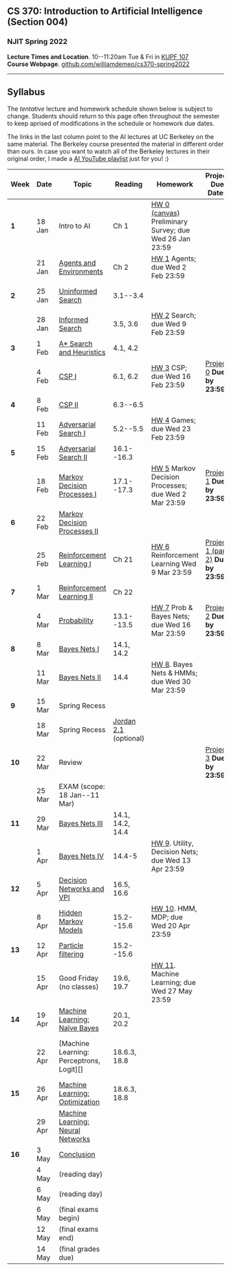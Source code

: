 ## CS 370: Introduction to Artificial Intelligence (Section 004)

### NJIT Spring 2022

**Lecture Times and Location**. 10--11:20am Tue & Fri in [KUPF 107][]  
**Course Webpage**. [github.com/williamdemeo/cs370-spring2022](https://github.com/williamdemeo/cs370-spring2022)

---

## Syllabus

The *tentative* lecture and homework schedule shown below is subject to change.  Students should return to this page often throughout the semester to keep aprised of modifications in the schedule or homework due dates.

The links in the last column point to the AI lectures at UC Berkeley on the same material.
The Berkeley course presented the material in different order than ours. In case you want to watch all of the Berkeley lectures in their original order, I made
a [AI YouTube playlist](https://youtube.com/playlist?list=PL5FJyaC2WsVndQJI9QtEhIMG2w8pYLN9u) just for you! :)



| **Week** | **Date** | **Topic**                         | **Reading**      | **Homework**                                               | **Project Due Dates**          | **UCB Videos**                  | **UCB Notes**  |
|----------|----------|-----------------------------------|------------------|------------------------------------------------------------|--------------------------------|---------------------------------|----------------|
| **1**    | 18 Jan   | Intro to AI                       | Ch 1             | [HW 0 (canvas)][] Preliminary Survey; due Wed 26 Jan 23:59 |                                | [Intro to AI (YouTube)][]       |                |
|          | 21 Jan   | [Agents and Environments][]       | Ch 2             | [HW 1][] Agents; due Wed 2 Feb 23:59                       |                                |                                 |                |
| **2**    | 25 Jan   | [Uninformed Search][]             | 3.1--3.4         |                                                            |                                | [Uninformed Search (YouTube)][] |                |
|          | 28 Jan   | [Informed Search][]               | 3.5, 3.6         | [HW 2][] Search; due Wed 9 Feb 23:59                       |                                | [Informed Search (YouTube)][]   |                |
| **3**    | 1 Feb    | [A* Search and Heuristics][]      | 4.1, 4.2         |                                                            |                                |                                 |                |
|          | 4 Feb    | [CSP I][]                         | 6.1, 6.2         | [HW 3][] CSP; due Wed 16 Feb 23:59                         | [Project 0][] **Due by 23:59** | [CSP I (YouTube)][]             | [Note 2][]     |
| **4**    | 8 Feb    | [CSP II][]                        | 6.3--6.5         |                                                            |                                | [CSP II (YouTube)][]            | [CSP applet][] |
|          | 11 Feb   | [Adversarial Search I][]          | 5.2--5.5         | [HW 4][] Games; due Wed 23 Feb 23:59                       |                                | [Game Trees I (YouTube)][]      | [Note 3][]     | 
| **5**    | 15 Feb   | [Adversarial Search II][]         | 16.1--16.3       |                                                            |                                | [Game Trees II (YouTube)][]     |                |
|          | 18 Feb   | [Markov Decision Processes I][]   | 17.1--17.3       | [HW 5][] Markov Decision Processes; due Wed 2 Mar 23:59    | [Project 1][] **Due by 23:59** | [MDP I (YouTube)][]             | [Note 4][]     |
| **6**    | 22 Feb   | [Markov Decision Processes II][]  |                  |                                                            |                                | [MDP II (YouTube)][]            |                |
|          | 25 Feb   | [Reinforcement Learning I][]      | Ch 21            | [HW 6][] Reinforcement Learning Wed 9 Mar 23:59           | [Project 1 (part 2)][] **Due by 23:59** | [RL I (YouTube)][]     | [Note 5][]     |
| **7**    | 1 Mar    | [Reinforcement Learning II][]     | Ch 22            |                                                            |                                | [RL II (YouTube)][]             |                |
|          | 4 Mar    | [Probability][]                   | 13.1--13.5       | [HW 7][] Prob & Bayes Nets; due Wed 16 Mar 23:59           | [Project 2][] **Due by 23:59** | [Probability (YouTube)][]       | [Note 6][]     |
| **8**    | 8 Mar    | [Bayes Nets I][]                   | 14.1, 14.2       |                                                            |                                | [Bayes Nets (YouTube)][]        |                |
|          | 11 Mar   | [Bayes Nets II][]                 | 14.4             | [HW 8][]. Bayes Nets & HMMs; due Wed 30 Mar 23:59          |                                | [BN: inference (YouTube)][]     | |
| **9**    | 15 Mar   | Spring Recess                     |                  |                                                            |                                |                                 | |
|          | 18 Mar   | Spring Recess                     |  [Jordan 2.1][]  (optional) |                                                 |                                |                                 | |
| **10**   | 22 Mar   | Review                            |                  |                                                            | [Project 3][] **Due by 23:59** |                                 | |
|          | 25 Mar   | EXAM (scope: 18 Jan--11 Mar)      |                  |                                                            |                                |                                 | |
| **11**   | 29 Mar   | [Bayes Nets III][]                | 14.1, 14.2, 14.4 |                                                            |                                |                                 | |
|          | 1 Apr    | [Bayes Nets IV][]                 | 14.4-5           | [HW 9][]. Utility, Decision Nets; due Wed 13 Apr 23:59     |                                | [BN: sampling (YouTube)][]      | |
| **12**   | 5 Apr    | [Decision Networks and VPI][]     | 16.5, 16.6       |                                                            |                                | [Decision Networks (YouTube)][] | [Note 7][] |
|          | 8 Apr    | [Hidden Markov Models][]          | 15.2--15.6       | [HW 10][]. HMM, MDP; due Wed 20 Apr 23:59                  |                                | [HMM (YouTube)][]               | [Note 8][]   |
| **13**   | 12 Apr   | [Particle filtering][]            | 15.2--15.6       |                                                            |                                |                                 |              |
|          | 15 Apr   | Good Friday (no classes)          | 19.6, 19.7       | [HW 11][]. Machine Learning; due Wed 27 May 23:59          |                                |                                 |              |
| **14**   | 19 Apr   | [Machine Learning: Naïve Bayes][] | 20.1, 20.2       |                                                            |                                | [ML: Naive Bayes (YouTube)][]   |  [Note 9][]  |
|          | 22 Apr   | [Machine Learning: Perceptrons, Logit][] | 18.6.3, 18.8 |                                                         |                                | [ML: Perceptrons, Logit (YouTube)][] |         |
| **15**   | 26 Apr   | [Machine Learning: Optimization][] | 18.6.3, 18.8    |                                                            |                                |                                 | [Note 10][]  |
|          | 29 Apr   | [Machine Learning: Neural Networks][] |              |                                                            |                                |                                 |              |
| **16**   | 3 May    | [Conclusion][]                    |                  |                                                            |                                |                              |   |
|          | 4 May    | (reading day)                     |                  |                                                            |                                |                       |
|          | 6 May    | (reading day)                     |                  |                                                            |                                |                       |
|          | 6 May    | (final exams begin)               |                  |                                                            |                                |                       |
|          | 12 May   | (final exams end)                 |                  |                                                            |                                |                       |
|          | 14 May   | (final grades due)                |                  |                                                            |                                |                       |




[Jordan 2.1]: https://github.com/williamdemeo/cs370-spring2022/tree/master/notes/Chapter2.pdf
[Project 0]: https://github.com/williamdemeo/cs370-spring2022/tree/master/projects/Project0
[Project 1]: https://github.com/williamdemeo/cs370-spring2022/tree/master/projects/Project1
[Project 1 (part 2)]: https://github.com/williamdemeo/cs370-spring2022/tree/master/projects/Project1
[Project 2]: https://github.com/williamdemeo/cs370-spring2022/tree/master/projects/Project2
[Project 3]: https://github.com/williamdemeo/cs370-spring2022/tree/master/projects/Project3
[Project 4]: https://github.com/williamdemeo/cs370-spring2022/tree/master/projects/Project4
[KUPF 107]: https://goo.gl/maps/GjhP3cjrMAJSzVFt5
[HW 0 (canvas)]: https://njit.instructure.com/courses/22602/quizzes
[HW 1]: https://www.gradescope.com/courses/361553
[HW 2]: https://www.gradescope.com/courses/361553
[HW 3]: https://www.gradescope.com/courses/361553
[HW 4]: https://www.gradescope.com/courses/361553
[HW 5]: https://www.gradescope.com/courses/361553
[HW 6]: https://www.gradescope.com/courses/361553
[HW 7]: https://www.gradescope.com/courses/361553
[HW 8]: https://www.gradescope.com/courses/361553
[HW 9]: https://www.gradescope.com/courses/361553
[HW 10]: https://www.gradescope.com/courses/361553
[HW 11]: https://www.gradescope.com/courses/361553



<!-- |          | 18 Feb   | Inference, Theorem Proving, DPLL | Ch 7             | [HW 5][] First-order logic; due Wed 2 Mar 23:59            | **Project 1 Due by 23:59** |                       | -->
<!-- | **6**    | 22 Feb   | First order logic I              | 8.1--8.4         |                                                              |                       |                       | -->
<!-- |          | 25 Feb   | FOL II and Probability           | 9.1--9.4         | [HW 6][] Prob & Bayes Nets; due Fri 11 Mar 23:59           | **Project 1 (part2) Due by 23:59** | [Probability][]       | -->
<!-- | **7**    | 1 Mar    | Probability & Bayes Nets         | Ch 12            |                                                              |                       |                       | -->
<!-- |          | 4 Mar    | EXAM (scope: 18 Jan--25 Feb)     |                  | [HW 7][]. Bayes Nets & HMMs; due Wed 30 Mar 23:59          |                       | [Bayes Nets][]        | -->
<!-- | **8**    | 8 Mar    | Bayes Nets (BN)                  | 13.1--13.3       |                                                              |                       |                       | -->
<!-- |          | 11 Mar   | BN: independence                 | 13.4             |                                                              |                       | [BN: independence][]  | -->
<!-- | **9**    | 15 Mar   | Spring Recess                    |                  |                                                              |                       |                       | -->
<!-- |          | 18 Mar   | Spring Recess                    |                  |                                                              |                       | [BN: inference][]     | -->
<!-- | **10**   | 22 Mar   | BN: inference, sampling          | 14.1--14.3       |                                                              |                       | [BN: sampling][]      | -->
<!-- |          | 25 Mar   | HMM, DBN                         | 14.4, 14.5       |                                                              |                       | [HMM][]               | -->
<!-- | **11**   | 29 Mar   | Prob Prog (time permitting)      | Ch 15            |                                                              |                       | [HMM Apps][]          | -->
<!-- |          | 1 Apr    | Decision Theory                  | 16.1--16.3       | [HW 8][]. Utility Theory & HMMs; due Wed 13 Apr 23:59      |                       | [Decision Networks][] | -->
<!-- | **12**   | 5 Apr    | Decision Networks                | 16.5--16.7       |                                                              |                       | [MDP I][]             | -->
<!-- |          | 8 Apr    | Markov Decision Procs            | 17.1, 17.2       | [HW 9][]. MDPs; due Wed 20 Apr 23:59                       |                       | [MDP II][]            | -->
<!-- | **13**   | 12 Apr   | ML: Naive Bayes                  | 19.1--19.4       |                                                              |                       | [ML: Naive Bayes][]   | -->
<!-- |          | 15 Apr   | Good Friday (no classes)         | 19.6, 19.7       | [HW 10][]. Machine Learning; due Wed 27 May 23:59          |                       | [ML: Decision Trees][] | -->
<!-- | **14**   | 19 Apr   | ML: Neural Nets                  | 19.9, 20.1, 20.2 |                                                              |                       | [ML: Neural Nets][]   | -->
<!-- |          | 22 Apr   | Deep Learning                    | 21.1--21.4       | [HW 11][]. Reinforcement Learning; due Wed 4 May             |                       | [RL I][]              | -->
<!-- | **15**   | 26 Apr   | Deep & Reinforcement Learning    | 21.5--21.7       |                                                              |                       | [RL II][]             | -->
<!-- |          | 29 Apr   | Reinforcement Learning           | 22.1--22.4       |                                                              |                       | [Robotics][]          | -->
<!-- | **16**   | 3 May    | Review (last class)              |                  |                                                              |                       |                       | -->
<!-- |          | 4 May    | (reading day)                    |                  |                                                              |                       |                       | -->
<!-- |          | 6 May    | (reading day)                    |                  |                                                              |                       |                       | -->
<!-- |          | 6 May    | (final exams begin)              |                  |                                                              |                       |                       | -->
<!-- |          | 12 May   | (final exams end)                |                  |                                                              |                       |                       | -->
<!-- |          | 14 May   | (final grades due)               |                  |                                                              |                       |                       | -->







[Intro to AI (YouTube)]: https://www.youtube.com/watch?v=16Dir4QqCUg
[Uninformed Search (YouTube)]: https://youtu.be/-Xx0QSFYfIQ
[Informed Search (YouTube)]: https://youtu.be/Mlwrx7hbKPs
[CSP I (YouTube)]: https://youtu.be/81z2ANjQcH4
[CSP II (YouTube)]: https://youtu.be/_DXf6oaknHw
[Game Trees I (YouTube)]: https://youtu.be/v6RgZBjc8og
[Game Trees II (YouTube)]: https://youtu.be/n3A29GEzC6g
[MDP I (YouTube)]: https://youtu.be/4LW3H_Jinr4
[MDP II (YouTube)]: https://youtu.be/ZToWj64rxvQ
[RL I (YouTube)]: https://youtu.be/TiXS7vROBEg
[RL II (YouTube)]: https://youtu.be/XafrqwHfBKE
[Probability (YouTube)]: https://youtu.be/sMNbLXsvRig
[Bayes Nets (YouTube)]: https://youtu.be/T4l6ltMMcec
[BN: independence (YouTube)]: https://youtu.be/FUnOdyZZAaE
[BN: inference (YouTube)]: https://youtu.be/A1hYXGAUdmU
[BN: sampling (YouTube)]: https://youtu.be/kGngCS-1kjU
[Decision Networks (YouTube)]: https://youtu.be/19sr7yKV56I
[HMM (YouTube)]: https://youtu.be/eCZLhZu_U1I
[HMM Apps (YouTube)]: https://youtu.be/pNam9hbwg4g
[ML: Naive Bayes (YouTube)]: https://youtu.be/1nOb0vwWkAE
[ML: Neural Nets (YouTube)]: https://youtu.be/LERtLI2h_nQ
[ML: Perceptrons and Logit (YouTube)]: https://www.youtube.com/watch?v=UNr9gHyOnWA
[ML: Decision Trees (YouTube)]: https://youtu.be/svW3I0cqfpw
[Robotics (YouTube)]: https://youtu.be/MxS1aYvYNNc

[Agents and Environments]: https://github.com/williamdemeo/cs370-spring2022/blob/master/lecture/CS370-Lec02-AgentsAndEnvironments.pptx
[Uninformed Search]: https://github.com/williamdemeo/cs370-spring2022/blob/master/lecture/CS370-Lec03-Search.pptx
[Informed Search]: https://github.com/williamdemeo/cs370-spring2022/blob/master/lecture/CS370-Lec04-InformedSearch.pptx
[A* Search and Heuristics]: https://github.com/williamdemeo/cs370-spring2022/blob/master/lecture/CS370-Lec05-AstarSearchAndHeuristics.pptx
[CSP I]: https://github.com/williamdemeo/cs370-spring2022/blob/master/lecture/CS370-Lec06-CSP-I.pptx 
[CSP II]: https://github.com/williamdemeo/cs370-spring2022/blob/master/lecture/CS370-Lec07-CSP-II.pptx
[Adversarial Search I]: https://github.com/williamdemeo/cs370-spring2022/blob/master/lecture/CS370-Lec08-AdversarialSearch-I.pptx
[Adversarial Search II]: https://github.com/williamdemeo/cs370-spring2022/blob/master/lecture/CS370-Lec09-AdversarialSearch-II.pptx
[Markov Decision Processes I]: https://github.com/williamdemeo/cs370-spring2022/blob/master/lecture/CS370-Lec10-MDP-I.pptx
[Markov Decision Processes II]: https://github.com/williamdemeo/cs370-spring2022/blob/master/lecture/CS370-Lec11-MDP-II.pptx
[Reinforcement Learning I]: https://github.com/williamdemeo/cs370-spring2022/blob/master/lecture/CS370-Lec12-RL-I.pptx
[Reinforcement Learning II]: https://github.com/williamdemeo/cs370-spring2022/blob/master/lecture/CS370-Lec13-RL-II.pptx
[Probability]: https://github.com/williamdemeo/cs370-spring2022/blob/master/lecture/CS370-Lec14-Probability.pptx
[Bayes Nets I]: https://github.com/williamdemeo/cs370-spring2022/blob/master/lecture/CS370-Lec15-BayesNets-I.pptx
[Bayes Nets II]: https://github.com/williamdemeo/cs370-spring2022/blob/master/lecture/CS370-Lec16-BayesNets-II.pptx
[Bayes Nets III]: https://github.com/williamdemeo/cs370-spring2022/blob/master/lecture/
[Bayes Nets IV]: https://github.com/williamdemeo/cs370-spring2022/blob/master/lecture/


[Decision Networks and VPI]: https://github.com/williamdemeo/cs370-spring2022/blob/master/lecture/
[Hidden Markov Models]: https://github.com/williamdemeo/cs370-spring2022/blob/master/lecture/
[Particle filtering]: https://github.com/williamdemeo/cs370-spring2022/blob/master/lecture/
[Machine Learning: Naïve Bayes]: https://github.com/williamdemeo/cs370-spring2022/blob/master/lecture/
[Machine Learning: Perceptrons and Logistic Regression]: https://github.com/williamdemeo/cs370-spring2022/blob/master/lecture/
[Machine Learning: Optimization]: https://github.com/williamdemeo/cs370-spring2022/blob/master/lecture/
[Machine Learning: Neural Networks]: https://github.com/williamdemeo/cs370-spring2022/blob/master/lecture/
[Advanced Applications: Games and Robotics]: https://www.dropbox.com/s/9rps3i3ad3noljn/fa21-lec24--games-and-robotics.pptx?dl=0
[Conclusion]: https://github.com/williamdemeo/cs370-spring2022/blob/master/lecture/

[Note 1]: https://inst.eecs.berkeley.edu/~cs188/fa21/assets/notes/fa20-note01.pdf
[Note 2]: https://inst.eecs.berkeley.edu/~cs188/fa21/assets/notes/note02.pdf">
<!-- [Note 2]: https://inst.eecs.berkeley.edu/~cs188/fa21/assets/notes/fa20-note02.pdf -->
[Note 3]: https://inst.eecs.berkeley.edu/~cs188/fa21/assets/notes/fa20-note03.pdf
[Note 4]: https://inst.eecs.berkeley.edu/~cs188/fa21/assets/notes/fa20-note04.pdf
[Note 5]: https://inst.eecs.berkeley.edu/~cs188/fa21/assets/notes/fa20-note05.pdf
[Note 6]: https://inst.eecs.berkeley.edu/~cs188/fa21/assets/notes/fa20-note06.pdf
[Note 7]: https://inst.eecs.berkeley.edu/~cs188/fa21/assets/notes/fa20-note07.pdf
[Note 8]: https://inst.eecs.berkeley.edu/~cs188/fa21/assets/notes/fa20-note08.pdf
[Note 9]: https://inst.eecs.berkeley.edu/~cs188/fa21/assets/notes/fa20-note09.pdf
[Note 10]: https://inst.eecs.berkeley.edu/~cs188/fa21/assets/notes/fa20-note10.pdf

[CSP applet]: https://inst.eecs.berkeley.edu/~cs188/fa21/assets/demos/csp/csp_demos.html
